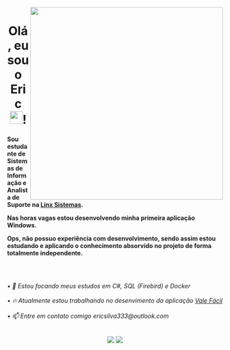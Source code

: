 <img align="right" height="450em" src="https://cdn.discordapp.com/attachments/996183945358102580/997003785501163632/eric.png"/>

<div align="center">
  <h1>Olá, eu sou o Eric <img src="https://raw.githubusercontent.com/kaueMarques/kaueMarques/master/hi.gif" height="30px">!</h1>
</div>

<div>
  <h4>
    <p>Sou estudante de Sistemas de Informação e Analista de Suporte na <a href="https://www.linkedin.com/company/linxretail">Linx Sistemas</a>.</p>
    <p>Nas horas vagas estou desenvolvendo minha primeira aplicação Windows.</p>
    <p>Ops, não possuo experiência com desenvolvimento, sendo assim estou estudando e aplicando o conhecimento absorvido no projeto de forma totalmente independente.</p>
    <br>
  </h4>
</div>

##

<h6>
• 🌱 Estou focando meus estudos em C#, SQL (Firebird) e Docker
  <br><br>
• 🔥 Atualmente estou trabalhando no desenvimento da aplicação <a href="https://github.com/EricSSantos/Vale-Facil">Vale Fácil</a>
  <br><br>
• 📫 Entre em contato comigo ericsilva333@outlook.com
</h6>
  
##

<div align="center">
  <p>   
    <a href="https://www.linkedin.com/in/ericsilva-333"><img src="https://img.shields.io/badge/LinkedIn-0077B5?style=for-the-badge&logo=linkedin&logoColor=white"></a>
    <a href="https://www.instagram.com/eric.sad"><img src="https://img.shields.io/badge/Instagram-%23E4405F.svg?style=for-the-badge&logo=Instagram&logoColor=white"></a>
  </p>
</div>
